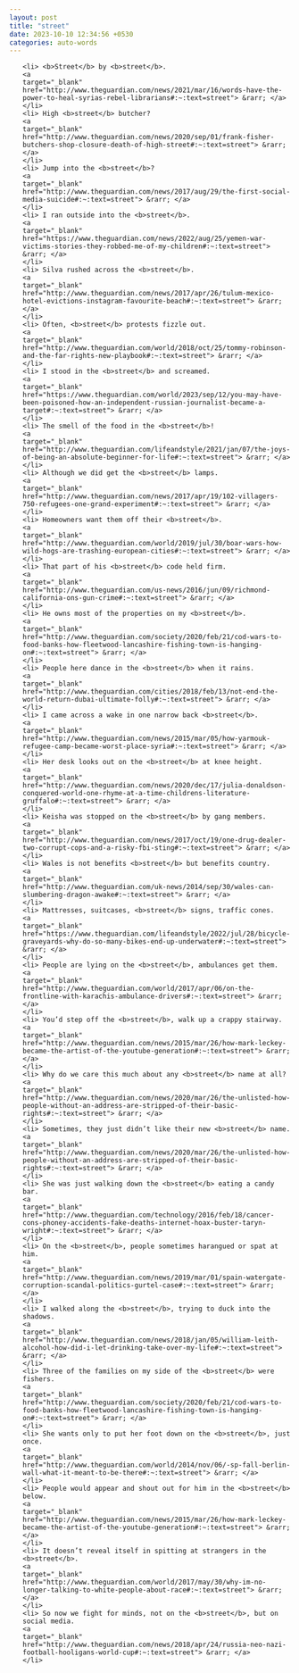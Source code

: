 ```yaml
---
layout: post
title: "street"
date: 2023-10-10 12:34:56 +0530
categories: auto-words
---
```

<ol>

    <li> <b>Street</b> by <b>street</b>.
    <a 
    target="_blank" 
    href="http://www.theguardian.com/news/2021/mar/16/words-have-the-power-to-heal-syrias-rebel-librarians#:~:text=street"> &rarr; </a>
    </li>
    <li> High <b>street</b> butcher?
    <a 
    target="_blank" 
    href="http://www.theguardian.com/news/2020/sep/01/frank-fisher-butchers-shop-closure-death-of-high-street#:~:text=street"> &rarr; </a>
    </li>
    <li> Jump into the <b>street</b>?
    <a 
    target="_blank" 
    href="http://www.theguardian.com/news/2017/aug/29/the-first-social-media-suicide#:~:text=street"> &rarr; </a>
    </li>
    <li> I ran outside into the <b>street</b>.
    <a 
    target="_blank" 
    href="https://www.theguardian.com/news/2022/aug/25/yemen-war-victims-stories-they-robbed-me-of-my-children#:~:text=street"> &rarr; </a>
    </li>
    <li> Silva rushed across the <b>street</b>.
    <a 
    target="_blank" 
    href="http://www.theguardian.com/news/2017/apr/26/tulum-mexico-hotel-evictions-instagram-favourite-beach#:~:text=street"> &rarr; </a>
    </li>
    <li> Often, <b>street</b> protests fizzle out.
    <a 
    target="_blank" 
    href="http://www.theguardian.com/world/2018/oct/25/tommy-robinson-and-the-far-rights-new-playbook#:~:text=street"> &rarr; </a>
    </li>
    <li> I stood in the <b>street</b> and screamed.
    <a 
    target="_blank" 
    href="https://www.theguardian.com/world/2023/sep/12/you-may-have-been-poisoned-how-an-independent-russian-journalist-became-a-target#:~:text=street"> &rarr; </a>
    </li>
    <li> The smell of the food in the <b>street</b>!
    <a 
    target="_blank" 
    href="http://www.theguardian.com/lifeandstyle/2021/jan/07/the-joys-of-being-an-absolute-beginner-for-life#:~:text=street"> &rarr; </a>
    </li>
    <li> Although we did get the <b>street</b> lamps.
    <a 
    target="_blank" 
    href="http://www.theguardian.com/news/2017/apr/19/102-villagers-750-refugees-one-grand-experiment#:~:text=street"> &rarr; </a>
    </li>
    <li> Homeowners want them off their <b>street</b>.
    <a 
    target="_blank" 
    href="http://www.theguardian.com/world/2019/jul/30/boar-wars-how-wild-hogs-are-trashing-european-cities#:~:text=street"> &rarr; </a>
    </li>
    <li> That part of his <b>street</b> code held firm.
    <a 
    target="_blank" 
    href="http://www.theguardian.com/us-news/2016/jun/09/richmond-california-ons-gun-crime#:~:text=street"> &rarr; </a>
    </li>
    <li> He owns most of the properties on my <b>street</b>.
    <a 
    target="_blank" 
    href="http://www.theguardian.com/society/2020/feb/21/cod-wars-to-food-banks-how-fleetwood-lancashire-fishing-town-is-hanging-on#:~:text=street"> &rarr; </a>
    </li>
    <li> People here dance in the <b>street</b> when it rains.
    <a 
    target="_blank" 
    href="http://www.theguardian.com/cities/2018/feb/13/not-end-the-world-return-dubai-ultimate-folly#:~:text=street"> &rarr; </a>
    </li>
    <li> I came across a wake in one narrow back <b>street</b>.
    <a 
    target="_blank" 
    href="http://www.theguardian.com/news/2015/mar/05/how-yarmouk-refugee-camp-became-worst-place-syria#:~:text=street"> &rarr; </a>
    </li>
    <li> Her desk looks out on the <b>street</b> at knee height.
    <a 
    target="_blank" 
    href="http://www.theguardian.com/news/2020/dec/17/julia-donaldson-conquered-world-one-rhyme-at-a-time-childrens-literature-gruffalo#:~:text=street"> &rarr; </a>
    </li>
    <li> Keisha was stopped on the <b>street</b> by gang members.
    <a 
    target="_blank" 
    href="http://www.theguardian.com/news/2017/oct/19/one-drug-dealer-two-corrupt-cops-and-a-risky-fbi-sting#:~:text=street"> &rarr; </a>
    </li>
    <li> Wales is not benefits <b>street</b> but benefits country.
    <a 
    target="_blank" 
    href="http://www.theguardian.com/uk-news/2014/sep/30/wales-can-slumbering-dragon-awake#:~:text=street"> &rarr; </a>
    </li>
    <li> Mattresses, suitcases, <b>street</b> signs, traffic cones.
    <a 
    target="_blank" 
    href="https://www.theguardian.com/lifeandstyle/2022/jul/28/bicycle-graveyards-why-do-so-many-bikes-end-up-underwater#:~:text=street"> &rarr; </a>
    </li>
    <li> People are lying on the <b>street</b>, ambulances get them.
    <a 
    target="_blank" 
    href="http://www.theguardian.com/world/2017/apr/06/on-the-frontline-with-karachis-ambulance-drivers#:~:text=street"> &rarr; </a>
    </li>
    <li> You’d step off the <b>street</b>, walk up a crappy stairway.
    <a 
    target="_blank" 
    href="http://www.theguardian.com/news/2015/mar/26/how-mark-leckey-became-the-artist-of-the-youtube-generation#:~:text=street"> &rarr; </a>
    </li>
    <li> Why do we care this much about any <b>street</b> name at all?
    <a 
    target="_blank" 
    href="http://www.theguardian.com/news/2020/mar/26/the-unlisted-how-people-without-an-address-are-stripped-of-their-basic-rights#:~:text=street"> &rarr; </a>
    </li>
    <li> Sometimes, they just didn’t like their new <b>street</b> name.
    <a 
    target="_blank" 
    href="http://www.theguardian.com/news/2020/mar/26/the-unlisted-how-people-without-an-address-are-stripped-of-their-basic-rights#:~:text=street"> &rarr; </a>
    </li>
    <li> She was just walking down the <b>street</b> eating a candy bar.
    <a 
    target="_blank" 
    href="http://www.theguardian.com/technology/2016/feb/18/cancer-cons-phoney-accidents-fake-deaths-internet-hoax-buster-taryn-wright#:~:text=street"> &rarr; </a>
    </li>
    <li> On the <b>street</b>, people sometimes harangued or spat at him.
    <a 
    target="_blank" 
    href="http://www.theguardian.com/news/2019/mar/01/spain-watergate-corruption-scandal-politics-gurtel-case#:~:text=street"> &rarr; </a>
    </li>
    <li> I walked along the <b>street</b>, trying to duck into the shadows.
    <a 
    target="_blank" 
    href="http://www.theguardian.com/news/2018/jan/05/william-leith-alcohol-how-did-i-let-drinking-take-over-my-life#:~:text=street"> &rarr; </a>
    </li>
    <li> Three of the families on my side of the <b>street</b> were fishers.
    <a 
    target="_blank" 
    href="http://www.theguardian.com/society/2020/feb/21/cod-wars-to-food-banks-how-fleetwood-lancashire-fishing-town-is-hanging-on#:~:text=street"> &rarr; </a>
    </li>
    <li> She wants only to put her foot down on the <b>street</b>, just once.
    <a 
    target="_blank" 
    href="http://www.theguardian.com/world/2014/nov/06/-sp-fall-berlin-wall-what-it-meant-to-be-there#:~:text=street"> &rarr; </a>
    </li>
    <li> People would appear and shout out for him in the <b>street</b> below.
    <a 
    target="_blank" 
    href="http://www.theguardian.com/news/2015/mar/26/how-mark-leckey-became-the-artist-of-the-youtube-generation#:~:text=street"> &rarr; </a>
    </li>
    <li> It doesn’t reveal itself in spitting at strangers in the <b>street</b>.
    <a 
    target="_blank" 
    href="http://www.theguardian.com/world/2017/may/30/why-im-no-longer-talking-to-white-people-about-race#:~:text=street"> &rarr; </a>
    </li>
    <li> So now we fight for minds, not on the <b>street</b>, but on social media.
    <a 
    target="_blank" 
    href="http://www.theguardian.com/news/2018/apr/24/russia-neo-nazi-football-hooligans-world-cup#:~:text=street"> &rarr; </a>
    </li>